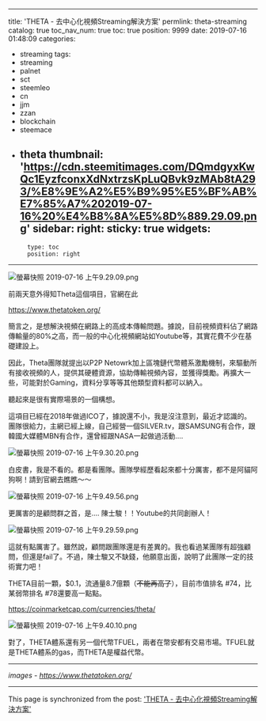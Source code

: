 
---
title: 'THETA - 去中心化視頻Streaming解決方案'
permlink: theta-streaming
catalog: true
toc_nav_num: true
toc: true
position: 9999
date: 2019-07-16 01:48:09
categories:
- streaming
tags:
- streaming
- palnet
- sct
- steemleo
- cn
- jjm
- zzan
- blockchain
- steemace
- theta
thumbnail: 'https://cdn.steemitimages.com/DQmdgyxKwQc1EyzfconxXdNxtrzsKpLuQBvk9zMAb8tA293/%E8%9E%A2%E5%B9%95%E5%BF%AB%E7%85%A7%202019-07-16%20%E4%B8%8A%E5%8D%889.29.09.png'
sidebar:
    right:
        sticky: true
widgets:
    -
        type: toc
        position: right
---


![螢幕快照 2019-07-16 上午9.29.09.png](https://cdn.steemitimages.com/DQmdgyxKwQc1EyzfconxXdNxtrzsKpLuQBvk9zMAb8tA293/%E8%9E%A2%E5%B9%95%E5%BF%AB%E7%85%A7%202019-07-16%20%E4%B8%8A%E5%8D%889.29.09.png)

前兩天意外得知Theta這個項目，官網在此

https://www.thetatoken.org/

簡言之，是想解決視頻在網路上的高成本傳輸問題。據說，目前視頻資料佔了網路傳輸量的80%之高，而一般的中心化視頻網站如Youtube等，其實花費不少在基礎建設上。

因此，Theta團隊就提出以P2P Netowrk加上區塊鏈代幣體系激勵機制，來驅動所有接收視頻的人，提供其硬體資源，協助傳輸視頻內容，並獲得獎勵。再擴大一些，可能對於Gaming，資料分享等等其他類型資料都可以納入。

聽起來是很有實際場景的一個構想。

這項目已經在2018年做過ICO了，據說還不小，我是沒注意到，最近才認識的。團隊很給力，主網已經上線，自己經營一個SILVER.tv，跟SAMSUNG有合作，跟韓國大媒體MBN有合作，還曾經跟NASA一起做過活動....

![螢幕快照 2019-07-16 上午9.30.20.png](https://cdn.steemitimages.com/DQmaYQ8fTmd6VzctYCpHJutzEHf1fyhj2FT16GAPzPQpvrR/%E8%9E%A2%E5%B9%95%E5%BF%AB%E7%85%A7%202019-07-16%20%E4%B8%8A%E5%8D%889.30.20.png)

白皮書，我是不看的。都是看團隊。團隊學經歷看起來都十分厲害，都不是阿貓阿狗啊！請到官網去瞧瞧～～

![螢幕快照 2019-07-16 上午9.49.56.png](https://cdn.steemitimages.com/DQmVXu3NEHxNtdMhuMw8DJRWtMoZZNSc1J2GceAoWSzS7yy/%E8%9E%A2%E5%B9%95%E5%BF%AB%E7%85%A7%202019-07-16%20%E4%B8%8A%E5%8D%889.49.56.png)

更厲害的是顧問群之首，是.... 陳士駿！！Youtube的共同創辦人！

![螢幕快照 2019-07-16 上午9.29.59.png](https://cdn.steemitimages.com/DQmeqAj9sQTk2cEhXni2W9rgcxE9EYbJhE2UofjHHyoLAi8/%E8%9E%A2%E5%B9%95%E5%BF%AB%E7%85%A7%202019-07-16%20%E4%B8%8A%E5%8D%889.29.59.png)

這就有點厲害了。雖然說，顧問跟團隊還是有差異的。我也看過某團隊有超強顧問，但還是fail了。不過，陳士駿又不缺錢，他願意出面，說明了此團隊一定的技術實力吧！

THETA目前一顆，$0.1，流通量8.7億顆（<del>不能再高了</del>），目前市值排名 #74，比某弱幣排名 #78還要高一點點。

https://coinmarketcap.com/currencies/theta/

![螢幕快照 2019-07-16 上午9.40.10.png](https://cdn.steemitimages.com/DQmcPgATaNNCePxXrs5SZJ5Ff3tWyhvG9fzn5euMJw23gCq/%E8%9E%A2%E5%B9%95%E5%BF%AB%E7%85%A7%202019-07-16%20%E4%B8%8A%E5%8D%889.40.10.png)

對了，THETA體系還有另一個代幣TFUEL，兩者在幣安都有交易市場。TFUEL就是THETA體系的gas，而THETA是權益代幣。

*****
*images - https://www.thetatoken.org/*

- - -

This page is synchronized from the post: ['THETA - 去中心化視頻Streaming解決方案'](https://steemit.com/@deanliu/theta-streaming)
